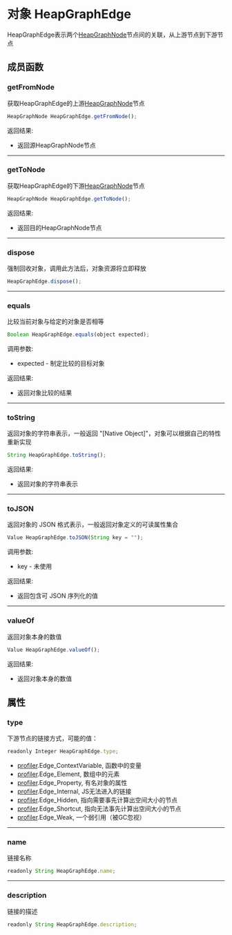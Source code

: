 # 对象 HeapGraphEdge
HeapGraphEdge表示两个[HeapGraphNode](HeapGraphNode.md)节点间的关联，从上游节点到下游节点

## 成员函数
        
### getFromNode
获取HeapGraphEdge的上游[HeapGraphNode](HeapGraphNode.md)节点
```JavaScript
HeapGraphNode HeapGraphEdge.getFromNode();
```

返回结果:
* 返回源HeapGraphNode节点

--------------------------
### getToNode
获取HeapGraphEdge的下游[HeapGraphNode](HeapGraphNode.md)节点
```JavaScript
HeapGraphNode HeapGraphEdge.getToNode();
```

返回结果:
* 返回目的HeapGraphNode节点

--------------------------
### dispose
强制回收对象，调用此方法后，对象资源将立即释放
```JavaScript
HeapGraphEdge.dispose();
```

--------------------------
### equals
比较当前对象与给定的对象是否相等
```JavaScript
Boolean HeapGraphEdge.equals(object expected);
```

调用参数:
* expected - 制定比较的目标对象

返回结果:
* 返回对象比较的结果

--------------------------
### toString
返回对象的字符串表示，一般返回 "[Native Object]"，对象可以根据自己的特性重新实现
```JavaScript
String HeapGraphEdge.toString();
```

返回结果:
* 返回对象的字符串表示

--------------------------
### toJSON
返回对象的 JSON 格式表示，一般返回对象定义的可读属性集合
```JavaScript
Value HeapGraphEdge.toJSON(String key = "");
```

调用参数:
* key - 未使用

返回结果:
* 返回包含可 JSON 序列化的值

--------------------------
### valueOf
返回对象本身的数值
```JavaScript
Value HeapGraphEdge.valueOf();
```

返回结果:
* 返回对象本身的数值

## 属性
        
### type
下游节点的链接方式，可能的值：
```JavaScript
readonly Integer HeapGraphEdge.type;
```

- [profiler](../../module/ifs/profiler.md).Edge_ContextVariable,  函数中的变量
- [profiler](../../module/ifs/profiler.md).Edge_Element,          数组中的元素
- [profiler](../../module/ifs/profiler.md).Edge_Property,         有名对象的属性
- [profiler](../../module/ifs/profiler.md).Edge_Internal,         JS无法进入的链接
- [profiler](../../module/ifs/profiler.md).Edge_Hidden,           指向需要事先计算出空间大小的节点
- [profiler](../../module/ifs/profiler.md).Edge_Shortcut,         指向无法事先计算出空间大小的节点
- [profiler](../../module/ifs/profiler.md).Edge_Weak,             一个弱引用（被GC忽视）

--------------------------
### name
链接名称
```JavaScript
readonly String HeapGraphEdge.name;
```

--------------------------
### description
链接的描述
```JavaScript
readonly String HeapGraphEdge.description;
```

